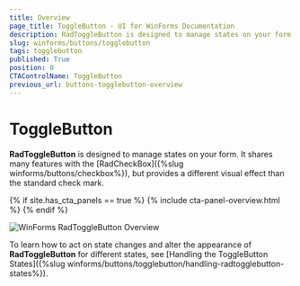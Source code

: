 ```yaml
---
title: Overview
page_title: ToggleButton - UI for WinForms Documentation
description: RadToggleButton is designed to manage states on your form. It shares many features with the RadCheckBox, but provides a different visual effect than the standard check mark. 
slug: winforms/buttons/togglebutton
tags: togglebutton
published: True
position: 0
CTAControlName: ToggleButton
previous_url: buttons-togglebutton-overview
---
```


# ToggleButton


__RadToggleButton__ is designed to manage states on your form. It shares many features with the [RadCheckBox]({%slug winforms/buttons/checkbox%}), but provides a different visual effect than the standard check mark. 

{% if site.has_cta_panels == true %}
{% include cta-panel-overview.html %}
{% endif %}

![WinForms RadToggleButton Overview](images/buttons-togglebutton-overview001.png)

To learn how to act on state changes and alter the appearance of __RadToggleButton__ for different states, see [Handling the ToggleButton States]({%slug winforms/buttons/togglebutton/handling-radtogglebutton-states%}).

